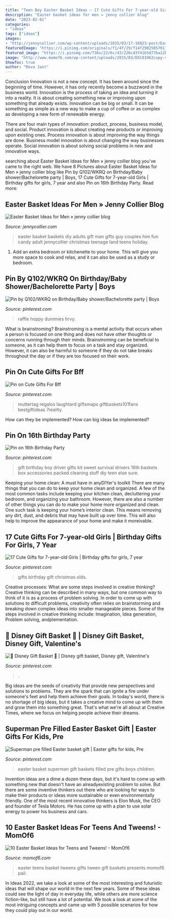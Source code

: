 ```yaml
---
title: "Teen Boy Easter Basket Ideas ~ 17 Cute Gifts For 7-year-old Girls"
description: "Easter basket ideas for men » jenny collier blog"
date: "2023-02-01"
categories:
- "ideas"
tags: ["ideas"]
images:
- "http://jennycollier.com/wp-content/uploads/2015/03/17-16023-post/Easter-basket-for-your-man(pp_w1200_h1761).jpg"
featuredImage: "https://i.pinimg.com/originals/f1/4f/29/f14f29025857011a3ef87a83cbd6d288.jpg"
featured_image: "https://i.pinimg.com/736x/22/6c/43/226c43f41b5d77ba12b00a21c9b4a332.jpg"
image: "http://www.momof6.com/wp-content/uploads/2015/03/DSC01962copy-467x650.jpg"
ShowToc: true
author: "Reva Jast"
---
```



Conclusion
Innovation is not a new concept. It has been around since the beginning of time. However, it has only recently become a buzzword in the business world.
Innovation is the process of taking an idea and turning it into a reality. It is about creating something new or improving upon something that already exists. Innovation can be big or small. It can be something as simple as a new way to make a cup of coffee or as complex as developing a new form of renewable energy.

There are four main types of innovation: product, process, business model, and social. Product innovation is about creating new products or improving upon existing ones. Process innovation is about improving the way things are done. Business model innovation is about changing the way businesses operate. Social innovation is about solving social problems in new and innovative ways.

	

		
searching about Easter Basket Ideas for Men » jenny collier blog you've came to the right web. We have 8 Pictures about Easter Basket Ideas for Men » jenny collier blog like Pin by Q102/WKRQ on Birthday/Baby shower/Bachelorette party | Boys, 17 Cute Gifts for 7-year-old Girls | Birthday gifts for girls, 7 year and also Pin on 16th Birthday Party. Read more:
		
    
## Easter Basket Ideas For Men » Jenny Collier Blog

<img loading=lazy src="http://jennycollier.com/wp-content/uploads/2015/03/17-16023-post/Easter-basket-for-your-man(pp_w1200_h1761).jpg" onerror="this.onerror=null;this.src='https://tse4.mm.bing.net/th?id=OIP.wm9-dopuKLszbDLl4iw0XwHaK3&amp;pid=15.1';" alt="Easter Basket Ideas for Men » jenny collier blog">

_Source: jennycollier.com_

>easter basket baskets diy adults gift man gifts guy couples him fun candy adult jennycollier christmas teenage land teens holiday. 

	

1. Add an extra bedroom or kitchenette to your home. This will give you more space to cook and relax, and it can also be used as a study or bedroom. 

    
## Pin By Q102/WKRQ On Birthday/Baby Shower/Bachelorette Party | Boys

<img loading=lazy src="https://i.pinimg.com/originals/86/33/3f/86333fbd6e5f7d9e3f93b3b7948bdb7d.jpg" onerror="this.onerror=null;this.src='https://tse4.mm.bing.net/th?id=OIP.k8xrR8GMyt9ukjZFMyZLYgHaJ6&amp;pid=15.1';" alt="Pin by Q102/WKRQ on Birthday/Baby shower/Bachelorette party | Boys">

_Source: pinterest.com_

>raffle hoppy dummies hrvy. 

	

What is brainstroming?
Brainstroming is a mental activity that occurs when a person is focused on one thing and does not have other thoughts or concerns running through their minds. Brainstroming can be beneficial to someone, as it can help them to focus on a task and stay organized. However, it can also be harmful to someone if they do not take breaks throughout the day or if they are too focused on their work.

    
## Pin On Cute Gifts For Bff

<img loading=lazy src="https://i.pinimg.com/736x/22/6c/43/226c43f41b5d77ba12b00a21c9b4a332.jpg" onerror="this.onerror=null;this.src='https://tse1.mm.bing.net/th?id=OIP._7NpD02wVoHs8CIPHDR1LwAAAA&amp;pid=15.1';" alt="Pin on Cute Gifts For Bff">

_Source: pinterest.com_

>muttertag regalos laughtard giftsmaps giftbaskets101fans bestgiftideas 7reality. 

	

How can they be implemented?
How can big ideas be implemented?

    
## Pin On 16th Birthday Party

<img loading=lazy src="https://i.pinimg.com/736x/f1/b9/dd/f1b9ddfe66130a3c11fdda5e9ba64041--survival-kit-gifts-new-driver-survival-kit.jpg" onerror="this.onerror=null;this.src='https://tse2.mm.bing.net/th?id=OIP.mkHhjY4e5StHzH7V6MCLsAHaJ6&amp;pid=15.1';" alt="Pin on 16th Birthday Party">

_Source: pinterest.com_

>gift birthday boy driver gifts kit sweet survival drivers 16th baskets box accessories packed cleaning stuff diy teen else sure. 

	

Keeping your home clean: A must have in anyDIYer's toolkit
There are many things that you can do to keep your home clean and organized. A few of the most common tasks include keeping your kitchen clean, decluttering your bedroom, and organizing your bathroom. However, there are also a number of other things you can do to make your home more organized and clean. One such task is keeping your home’s interior clean. This means removing any dirt, dust, and debris that may have built up over time. This will also help to improve the appearance of your home and make it moreivable.

    
## 17 Cute Gifts For 7-year-old Girls | Birthday Gifts For Girls, 7 Year

<img loading=lazy src="https://i.pinimg.com/originals/6d/aa/ce/6daaceb9235dec8657f9f25f0f4aa8ae.jpg" onerror="this.onerror=null;this.src='https://tse4.mm.bing.net/th?id=OIP.-djbuvY4f3_ALTvb2y4d1gHaLG&amp;pid=15.1';" alt="17 Cute Gifts for 7-year-old Girls | Birthday gifts for girls, 7 year">

_Source: pinterest.com_

>gifts birthday gift christmas olds. 

	

Creative processes: What are some steps involved in creative thinking?
Creative thinking can be described in many ways, but one common way to think of it is as a process of problem solving. In order to come up with solutions to difficult problems, creativity often relies on brainstorming and breaking down complex ideas into smaller manageable pieces. Some of the steps involved in creative thinking include: Imagination, Idea generation, Problem solving, andplementation.

    
## 🌟 Disney Gift Basket 🌟 | Disney Gift Basket, Disney Gift, Valentine&#039;s

<img loading=lazy src="https://i.pinimg.com/736x/49/6a/4a/496a4a470a0cd1b89f4a53eeeba9dd42.jpg" onerror="this.onerror=null;this.src='https://tse3.mm.bing.net/th?id=OIP.0yK35tAcKZvHgoWvf0JIvQHaIV&amp;pid=15.1';" alt="🌟 Disney Gift Basket 🌟 | Disney gift basket, Disney gift, Valentine&#039;s">

_Source: pinterest.com_

>. 

	

Big ideas are the seeds of creativity that provide new perspectives and solutions to problems. They are the spark that can ignite a fire under someone's feet and help them achieve their goals. In today's world, there is no shortage of big ideas, but it takes a creative mind to come up with them and grow them into something great. That's what we're all about at Creative Times, where we focus on helping people achieve their dreams.

    
## Superman Pre Filled Easter Basket Gift | Easter Gifts For Kids, Pre

<img loading=lazy src="https://i.pinimg.com/originals/f1/4f/29/f14f29025857011a3ef87a83cbd6d288.jpg" onerror="this.onerror=null;this.src='https://tse1.mm.bing.net/th?id=OIP.Ai3GbJzgVG9bV3KIpIkjuQHaHa&amp;pid=15.1';" alt="Superman pre filled Easter basket gift | Easter gifts for kids, Pre">

_Source: pinterest.com_

>easter basket superman gift baskets filled pre gifts boys children. 

	

Invention ideas are a dime a dozen these days, but it's hard to come up with something new that doesn't have an alreadyexisting problem to solve. But there are some inventive thinkers out there who are looking for ways to make their products or ideas more sustainable or even environmentally friendly. One of the most recent innovative thinkers is Elon Musk, the CEO and founder of Tesla Motors. He has come up with a plan to use solar energy to power his business and cars.

    
## 10 Easter Basket Ideas For Teens And Tweens! - MomOf6

<img loading=lazy src="http://www.momof6.com/wp-content/uploads/2015/03/DSC01962copy-467x650.jpg" onerror="this.onerror=null;this.src='https://tse3.mm.bing.net/th?id=OIP.7nzUl88Cvtj7bvW07XqRzQAAAA&amp;pid=15.1';" alt="10 Easter Basket Ideas for Teens and Tweens! - MomOf6">

_Source: momof6.com_

>easter teens basket tweens gifts tween gift baskets presents momof6 pail. 

	

In Ideas 2022, we take a look at some of the most interesting and futuristic ideas that will shape our world in the next few years. Some of these ideas could see the light of day in everyday life, while others are more science fiction-like, but still have a lot of potential. We took a look at some of the most intriguing concepts and came up with 5 possible scenarios for how they could play out in our world.


